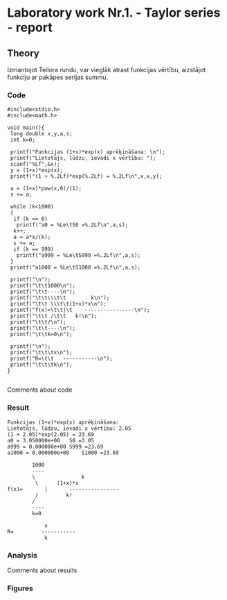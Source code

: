 <!-- https://help.github.com/en/github/writing-on-github/basic-writing-and-formatting-syntax -->
# Laboratory work Nr.1. - Taylor series - report

## Theory
Izmantojot Teilora rundu, var vieglāk atrast funkcijas vērtību, aizstājot funkciju ar pakāpes serijas summu.   

### Code
```
#include<stdio.h>
#include<math.h>

void main(){
 long double x,y,a,s;
 int k=0;

 printf("Funkcijas (1+x)*exp(x) aprēķināšana: \n");
 printf("Lietotājs, lūdzu, ievadi x vērtību: ");
 scanf("%Lf",&x);
 y = (1+x)*exp(x);
 printf("(1 + %.2Lf)*exp(%.2Lf) = %.2Lf\n",x,x,y);

 a = (1+x)*pow(x,0)/(1);
 s += a;

 while (k<1000)
 {
  if (k == 0)
   printf("a0 = %Le\tS0 =%.2Lf\n",a,s);
  k++;
  a = a*x/(k);
  s += a;
  if (k == 999)
   printf("a999 = %Le\tS999 =%.2Lf\n",a,s);
 }
 printf("a1000 = %Le\tS1000 =%.2Lf\n",a,s);

 printf("\n");
 printf("\t\t1000\n");
 printf("\t\t----\n");
 printf("\t\t\\\t\t        k\n");
 printf("\t\t \\\t\t(1+x)*x\n");
 printf("f(x)=\t\t|\t    ----------------\n");
 printf("\t\t /\t\t   k!\n");
 printf("\t\t/\n");
 printf("\t\t----\n");
 printf("\t\tk=0\n");

 printf("\n");
 printf("\t\t\tx\n");
 printf("R=\t\t   -----------\n");
 printf("\t\t\tk\n");
}


```
Comments about code  

### Result
```
Funkcijas (1+x)*exp(x) aprēķināšana: 
Lietotājs, lūdzu, ievadi x vērtību: 2.05
(1 + 2.05)*exp(2.05) = 23.69
a0 = 3.050000e+00	S0 =3.05
a999 = 0.000000e+00	S999 =23.69
a1000 = 0.000000e+00	S1000 =23.69

		1000
		----
		\		        k
		 \		(1+x)*x
f(x)=		|	    ----------------
		 /		   k!
		/
		----
		k=0

			x
R=		   -----------
			k

```

### Analysis
Comments about results  

### Figures

